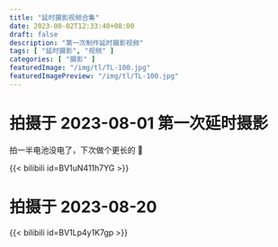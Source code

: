 ```yaml
---
title: "延时摄影视频合集"
date: 2023-08-02T12:33:40+08:00
draft: false
description: "第一次制作延时摄影视频"
tags: [ "延时摄影", "视频" ]
categories: [ "摄影" ]
featuredImage: "/img/tl/TL-100.jpg"
featuredImagePreview: "/img/tl/TL-100.jpg"
---
```


# 拍摄于 2023-08-01 第一次延时摄影

拍一半电池没电了，下次做个更长的 🤨

{{< bilibili id=BV1uN411h7YG >}}

# 拍摄于 2023-08-20

{{< bilibili id=BV1Lp4y1K7gp >}}